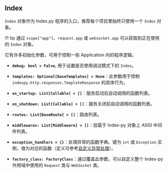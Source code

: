 ## Index

`Index` 对象作为 Index.py 程序的入口，推荐每个项目里始终只使用一个 `Index` 对象。

!!! tip
    通过 `scope["app"]`、`request.app` 或 `websocket.app` 可以获取到正在使用的 `Index` 对象。

它有许多初始化参数，可用于控制一些 Application 内的程序逻辑。

- **`debug: bool = False`**, 用于设置是否使用调试模式下的 `Index`。

- **`templates: Optional[BaseTemplates] = None`**：此参数用于控制 `indexpy.http.responses.TemplateResponse` 的具体行为。

- **`on_startup: List[Callable] = []`**：服务启动后自动调用的函数列表。

- **`on_shutdown: List[Callable] = []`**：服务关闭前自动调用的函数列表。

- **`routes: List[BaseRoute] = []`**：路由列表。

- **`middlewares: List[Middleware] = []`**：挂载于 Index-py 对象上 ASGI 中间件列表。

- **`exception_handlers = {}`**：处理异常的函数字典。键为 `int` 或 `Exception` 实例，值为对应的函数（定义可参考[自定义异常处理](./http.md#_8)）。

- **`factory_class: FactoryClass`**：通过覆盖此参数，可以自定义整个 Index-py 作用域中使用的 `Request` 类与 `WebSocket` 类。
